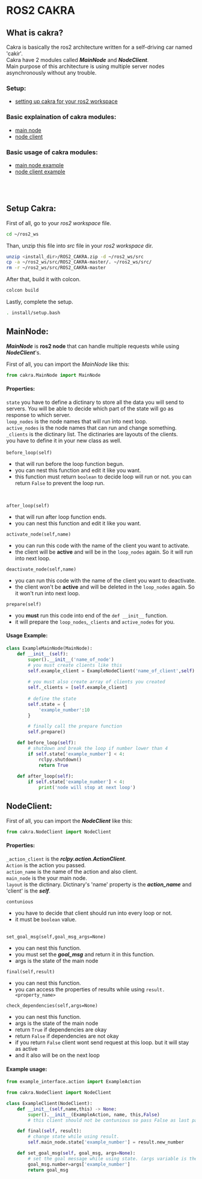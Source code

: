 # ROS2 CAKRA
## What is cakra?
Cakra is basically the ros2 architecture written for a self-driving car named 'cakir'. <br>Cakra have 2 modules called ***MainNode*** and ***NodeClient***.<br>
Main purpose of this architecture is using multiple server nodes asynchronously without any trouble.
<br>

### Setup:
- [setting up cakra for your ros2 workspace](#setup-cakra)


### Basic explaination of cakra modules:
- [main node](#mainnode)
- [node client](#nodeclient)


### Basic usage of cakra modules:
- [main node example](#usage-example)
- [node client example](#example-usage)

<br><br>

## Setup Cakra:

First of all, go to your *ros2 workspace* file.
```bash
cd ~/ros2_ws
```
Than, unzip this file into *src* file in your *ros2 workspace* dir.
```bash
unzip <install_dir>/ROS2_CAKRA.zip -d ~/ros2_ws/src
cp -a ~/ros2_ws/src/ROS2_CAKRA-master/. ~/ros2_ws/src/
rm -r ~/ros2_ws/src/ROS2_CAKRA-master
```
After that, build it with colcon.
```bash
colcon build
```
Lastly, complete the setup.
```bash
. install/setup.bash
```

## MainNode:
***MainNode*** is **ros2 node** that can handle multiple requests while using ***NodeClient***'s. 

First of all, you can import the *MainNode* like this:

```python
from cakra.MainNode import MainNode
```

#### Properties:
`state` you have to define a dictinary to store all the data you will send to servers. You will be able to decide which part of the state will go as response to which server.
<br>
`loop_nodes` is the node names that will run into next loop.
<br>
`active_nodes` is the node names that can run and change something.
<br>
`_clients` is the dictinary list. The dictinaries are layouts of the clients.
<br>
you have to define it in your new class as well.
<br><br>
`before_loop(self)`
- that will run before the loop function begun.
- you can nest this function and edit it like you want.
- this function must return `boolean` to decide loop will run or not. you can return `False` to prevent the loop run.
<br>

`after_loop(self)`
- that will run after loop function ends.
- you can nest this function and edit it like you want.

`activate_node(self,name)`
- you can run this code with the name of the client you want to activate.
- the client will be **active** and will be in the `loop_nodes` again. So it will run into next loop.

`deactivate_node(self,name)`
- you can run this code with the name of the client you want to deactivate.
- the client won't be **active** and will be deleted in the `loop_nodes` again. So it won't run into next loop.

`prepare(self)`
- you **must** run this code into end of the `def __init__` function.
- it will prepare the `loop_nodes`,`_clients` and `active_nodes` for you.

#### Usage Example:

```python
class ExampleMainNode(MainNode):
    def __init__(self):
        super().__init__('name_of_node')
        # you must create clients like this
        self.example_client = ExampleNodeClient('name_of_client',self)
        
        # you must also create array of clients you created 
        self._clients = [self.example_client]
        
        # define the state
        self.state = {
            'example_number':10
        }

        # finally call the prepare function
        self.prepare()

    def before_loop(self):
        # shutdown and break the loop if number lower than 4
        if self.state['example_number'] < 4:
            rclpy.shutdown()
            return True
    
    def after_loop(self):
        if self.state['example_number'] < 4:
            print('node will stop at next loop')
```

## NodeClient:

First of all, you can import the ***NodeClient*** like this:
```python
from cakra.NodeClient import NodeClient
```

#### Properties:
`_action_client` is the ***rclpy.action.ActionClient***.
<br>
`Action` is the action you passed.
<br>
`action_name` is the name of the action and also client.
<br>
`main_node` is the your main node.
<br>
`layout` is the dictinary. Dictinary's 'name' property is the ***action_name*** and 'client' is the ***self***.
<br>

`contunious`
- you have to decide that client should run into every loop or not.
- it must be `boolean` value.
<br><br>

`set_goal_msg(self,goal_msg_args=None)`
- you can nest this function.
- you must set the ***goal_msg*** and return it in this function.
- args is the state of the main node

`final(self,result)`
- you can nest this function.
- you can access the properties of results while using `result.<property_name>`

`check_dependencies(self,args=None)`
- you can nest this function.
- args is the state of the main node
- return `True` if dependencies are okay
- return `False` if dependencies are not okay
- if you return `False` client wont send request at this loop. but it will stay as active
- and it also will be on the next loop  

#### Example usage:

```python
from example_interface.action import ExampleAction

from cakra.NodeClient import NodeClient

class ExampleClient(NodeClient):
    def __init__(self,name,this) -> None:
        super().__init__(ExampleAction, name, this,False)
        # this client should not be contunious so pass False as last parameter.

    def final(self, result):
        # change state while using result.
        self.main_node.state['example_number'] = result.new_number

    def set_goal_msg(self, goal_msg, args=None):
        # set the goal message while using state. (args variable is the state)
        goal_msg.number=args['example_number']
        return goal_msg
```
